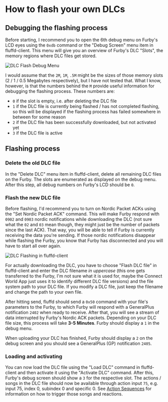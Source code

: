 # How to flash your own DLCs
## Debugging the flashing process
Before starting, I recommend you to open the 6th debug menu on Furby's LCD eyes using the `0xdb` command or the "Debug Screen" menu item in fluffd-client. This menu will give you an overview of Furby's DLC "Slots", the memory regions where DLC files get stored.

![DLC Flash Debug Menu](../img/flashdlc_debug.jpg)

I would assume that the `2M`, `1M`, `.5M` might be the sizes of those memory slots (2 / 1 / 0.5 Megabytes respectively), but I have not tested that. What I know, however, is that the numbers behind the `M` provide useful information for debugging the flashing process. These numbers are:
* `0` if the slot is empty, i.e. after deleting the DLC file
* `1` if the DLC file is currently being flashed / has not completed flashing, so this will be displayed if the flashing process has failed somewhere in between for some reason
* `2` if the DLC file has been successfully downloaded, but not activated yet
* `3` if the DLC file is active

## Flashing process
### Delete the old DLC file
In the "Delete DLC" menu item in fluffd-client, delete all remaining DLC files on the Furby. The slots are enumerated as displayed on the debug menu. After this step, all debug numbers on Furby's LCD should be `0`.

### Flash the new DLC file
Before flashing, I'd recommend you to turn on Nordic Packet ACKs using the "Set Nordic Packet ACK" command. This will make Furby respond with `0902` and `0903` nordic notifications while downloading the DLC (not sure what the `02` and `03` mean though, they might just be the number of packets since the last ACK). That way, you will be able to tell if Furby is currently receiving the data you're sending. If those nordic notifications disappear while flashing the Furby, you know that Furby has disconnected and you will have to start all over again.

![DLC Flashing in fluffd-client](../img/flashdlc.png)

For actually downloading the DLC, you have to choose "Flash DLC file" in fluffd-client and enter the DLC filename *in uppercase* (this one gets transferred to the Furby, I'm not sure what it is used for, maybe the Connect World App just uses it to identify different DLC file versions) and the file system path to your DLC file. If you modify a DLC file, just keep the filename and change the path to your own file.

After hitting send, fluffd should send a `0x50` command with your file's parameters to the Furby, to which Furby will respond with a GeneralPlus notification `2402` when ready to receive. After that, you will see a stream of data interrupted by Furby's Nordic ACK packets. Depending on your DLC file size, this process will take **3-5 Minutes**. Furby should display a `1` in the debug menu.

When uploading your DLC has finished, Furby should display a `2` on the debug screen and you should see a GeneralPlus (GP) notification `2405`.

### Loading and activating
You can now load the DLC file using the "Load DLC" command in fluffd-client and then activate it using the "Activate DLC" command. After this, Furby's debug screen should show a `3` for the respective slot. The actions / songs in the DLC file should now be available through action input `75`, e.g. input 75, index 0, subindex 0 and specific 0. See [Action Sequences](actions.md) for information on how to trigger those songs and reactions.
